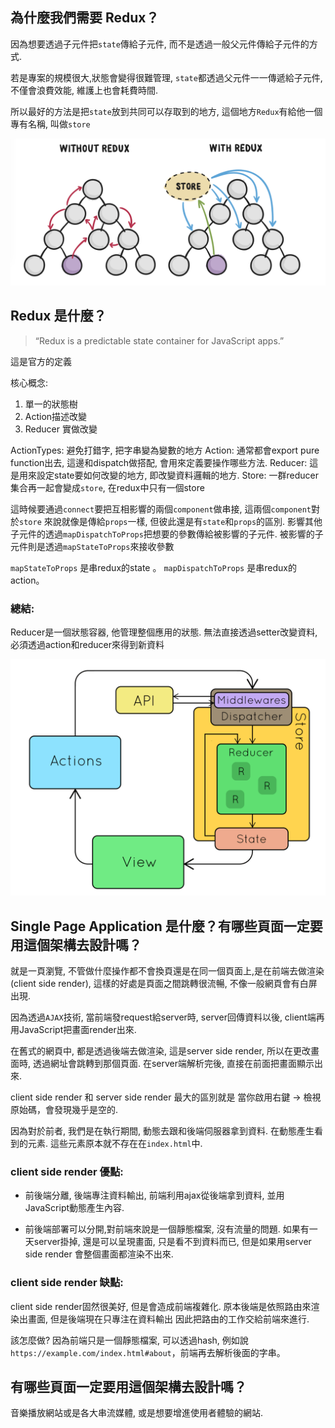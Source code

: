 ## 為什麼我們需要 Redux？

因為想要透過子元件把`state`傳給子元件, 而不是透過一般父元件傳給子元件的方式. 

若是專案的規模很大,狀態會變得很難管理, `state`都透過父元件一一傳遞給子元件, 不僅會浪費效能, 維護上也會耗費時間. 

所以最好的方法是把`state`放到共同可以存取到的地方, 這個地方`Redux`有給他一個專有名稱, 叫做`store`

![](./redux.png)

## Redux 是什麼？

> “Redux is a predictable state container for JavaScript apps.”

這是官方的定義

核心概念:
1. 單一的狀態樹
2. Action描述改變
3. Reducer 實做改變

ActionTypes: 避免打錯字, 把字串變為變數的地方
Action: 通常都會export pure function出去, 這邊和dispatch做搭配, 會用來定義要操作哪些方法.
Reducer: 這是用來設定state要如何改變的地方, 即改變資料邏輯的地方.
Store: 一群reducer集合再一起會變成`store`, 在redux中只有一個store

這時候要通過`connect`要把互相影響的兩個`component`做串接, 這兩個`component`對於`store`
來說就像是傳給`props`一樣, 但彼此還是有`state`和`props`的區別. 
影響其他子元件的透過`mapDispatchToProps`把想要的參數傳給被影響的子元件. 
被影響的子元件則是透過`mapStateToProps`來接收參數

`mapStateToProps` 是串redux的state 。
`mapDispatchToProps` 是串redux的action。

### 總結:
Reducer是一個狀態容器, 他管理整個應用的狀態. 無法直接透過setter改變資料, 必須透過action和reducer來得到新資料

![](./flow.gif)

## Single Page Application 是什麼？有哪些頁面一定要用這個架構去設計嗎？

就是一頁瀏覽, 不管做什麼操作都不會換頁還是在同一個頁面上,是在前端去做渲染(client side render), 這樣的好處是頁面之間跳轉很流暢, 不像一般網頁會有白屏出現.

因為透過`AJAX`技術, 當前端發request給server時, server回傳資料以後, client端再用JavaScript把畫面render出來.

在舊式的網頁中, 都是透過後端去做渲染, 這是server side render, 所以在更改畫面時, 透過網址會跳轉到那個頁面. 
在server端解析完後, 直接在前面把畫面顯示出來. 

client side render 和 server side render 最大的區別就是
當你啟用右鍵 -> 檢視原始碼，會發現幾乎是空的.

因為對於前者, 我們是在執行期間, 動態去跟和後端伺服器拿到資料. 
在動態產生看到的元素. 這些元素原本就不存在在`index.html`中.

### client side render 優點: 
- 前後端分離, 後端專注資料輸出, 前端利用ajax從後端拿到資料, 並用JavaScript動態產生內容.

- 前後端部署可以分開,對前端來說是一個靜態檔案, 沒有流量的問題. 如果有一天server掛掉, 還是可以呈現畫面, 只是看不到資料而已, 但是如果用server side render 會整個畫面都渲染不出來. 

### client side render 缺點: 
client side render固然很美好, 但是會造成前端複雜化.
原本後端是依照路由來渲染出畫面, 但是後端現在只專注在資料輸出
因此把路由的工作交給前端來進行. 

該怎麼做? 因為前端只是一個靜態檔案, 可以透過hash, 例如說`https://example.com/index.html#about`，前端再去解析後面的字串。


## 有哪些頁面一定要用這個架構去設計嗎？

音樂播放網站或是各大串流媒體, 或是想要增進使用者體驗的網站. 
